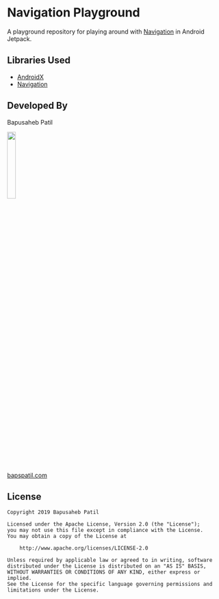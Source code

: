 # Navigation Playground

A playground repository for playing around with [Navigation](https://developer.android.com/guide/navigation/) in Android Jetpack.

## Libraries Used

* [AndroidX](https://developer.android.com/jetpack/androidx)
* [Navigation](https://developer.android.com/guide/navigation)

## Developed By

Bapusaheb Patil

<img src="https://github.com/bapspatil.png" width="20%">

[bapspatil.com](https://bapspatil.com)

## License

    Copyright 2019 Bapusaheb Patil

    Licensed under the Apache License, Version 2.0 (the "License");
    you may not use this file except in compliance with the License.
    You may obtain a copy of the License at

        http://www.apache.org/licenses/LICENSE-2.0

    Unless required by applicable law or agreed to in writing, software
    distributed under the License is distributed on an "AS IS" BASIS,
    WITHOUT WARRANTIES OR CONDITIONS OF ANY KIND, either express or implied.
    See the License for the specific language governing permissions and
    limitations under the License.
